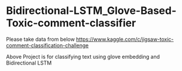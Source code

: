 # Bidirectional-LSTM_Glove-Based-Toxic-comment-classifier
Please take data from below https://www.kaggle.com/c/jigsaw-toxic-comment-classification-challenge

Above Project is for classifying text using glove embedding and Bidirectional LSTM
